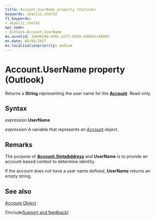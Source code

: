 ```yaml
---
title: Account.UserName property (Outlook)
keywords: vbaol11.chm742
f1_keywords:
- vbaol11.chm742
api_name:
- Outlook.Account.UserName
ms.assetid: 3ab96240-b68c-e2f7-83b9-6d6663c4880d
ms.date: 06/08/2017
ms.localizationpriority: medium
---
```



# Account.UserName property (Outlook)

Returns a **String** representing the user name for the **[Account](Outlook.Account.md)**. Read-only.


## Syntax

_expression_.**UserName**

_expression_ A variable that represents an [Account](Outlook.Account.md) object.


## Remarks

The purpose of **[Account.SmtpAddress](Outlook.Account.SmtpAddress.md)** and **UserName** is to provide an account-based context to determine identity.

If the account does not have a user name defined, **UserName** returns an empty string.


## See also


[Account Object](Outlook.Account.md)

[!include[Support and feedback](~/includes/feedback-boilerplate.md)]